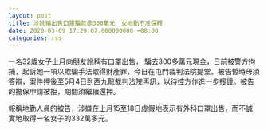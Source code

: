 ```yaml
---
layout: post
title: 涉訛稱出售口罩騙款逾300萬元　女地勤不准保釋
date: 2020-03-09 17:29:07.000000000 +08:00
categories: rss
---
```


一名32歲女子上月向朋友訛稱有口罩出售， 騙去300多萬元現金，日前被警方拘捕，起訴她一項以欺騙手法取得財產罪，今日在屯門裁判法院提堂。被告暫時毋須答辯，案件押後至5月4日到西九龍裁判法院再訊，以待控方作進一步搜證。被告的擔保申請被拒，期間須繼續還押。

報稱地勤人員的被告，涉嫌在上月15至18日虛假地表示有外科口罩出售，而不誠實地取得一名女子的332萬多元。
